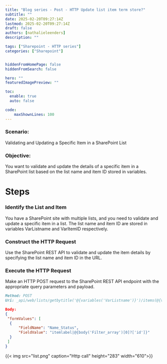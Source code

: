 ```yaml
---
title: "Blog series - Post - HTTP Update list item term store?"
subtitle: ""
date: 2025-02-20T09:27:14Z
lastmod: 2025-02-20T09:27:14Z
draft: false
authors: [nathalieleenders]
description: ""

tags: ["Sharepoint - HTTP series"]
categories: ["Sharepoint"]


hiddenFromHomePage: false
hiddenFromSearch: false

hero: ""
featuredImagePreview: ""

toc:
  enable: true
  auto: false

code:
    maxShownLines: 100
---
```

### Scenario: 
Validating and Updating a Specific Item in a SharePoint List

###  Objective: 
You want to validate and update the details of a specific item in a SharePoint list based on the list name and item ID stored in variables.

# Steps

### Identify the List and Item

You have a SharePoint site with multiple lists, and you need to validate and update a specific item in a list. The list name and item ID are stored in variables VarListname and VarItemID respectively.

### Construct the HTTP Request

Use the SharePoint REST API to validate and update the item details by specifying the list name and item ID in the URL.

### Execute the HTTP Request 

Make an HTTP POST request to the SharePoint REST API endpoint with the appropriate query parameters and payload.

```markdown
Method: POST
Uri: _api/web/lists/getbytitle('@{variables('VarListname')}')/items(@{variables('VarItemID')})/validateUpdateListItem
```

```json
Body: 
{
 "formValues": [
  {
      "FieldName": "Name_Status",
      "FieldValue": "itemlabel|@{body('Filter_array')[0]?['id']}"
  }
 ]
}
```




 {{< img src="list.png" caption="Http call" height="283" width="610">}}
